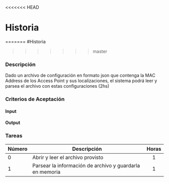 <<<<<<< HEAD
# Historia
=======
#Historia
>>>>>>> master

### Descripción

Dado un archivo de configuración en formato json que contenga la MAC Address de los Access Point y sus localizaciones, el sistema podrá leer y parsea el archivo con estas configuraciones (2hs)

### Criterios de Aceptación

#### Input

#### Output

### Tareas

| Número | Descripción | Horas | 
| ------ | ------ | :------: |
| 0 | Abrir y leer el archivo provisto | 1 | 
| 1 | Parsear la información de archivo y guardarla en memoria | 1 | 


